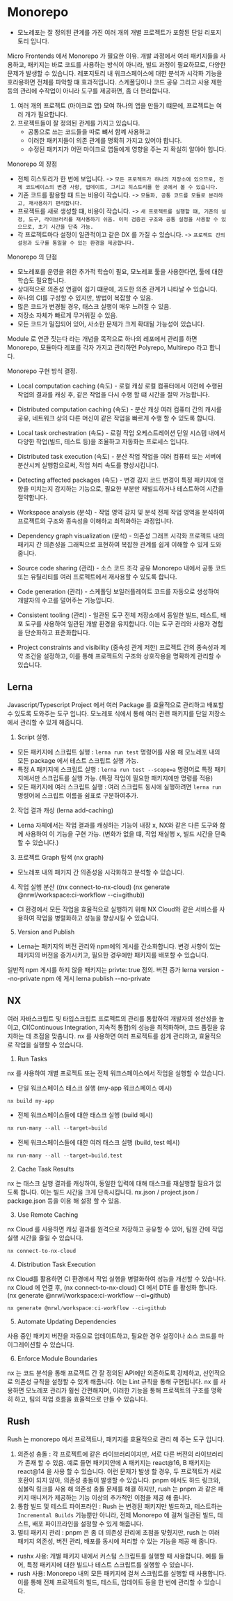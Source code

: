  # Monorepo
 
- 모노레포는 잘 정의된 관계를 가진 여러 개의 개별 프로젝트가 포함된 단일 리포지토리 입니다. 

Micro Frontends 에서 Monorepo 가 필요한 이유.
개발 과정에서 여러 패키지들을 사용하고, 패키지는 바로 코드를 사용하는 방식이 아니라, 빌드 과정이 필요하므로, 다양한 문제가 발생할 수 있습니다.
레포지토리 내 워크스페이스에 대한 분석과 시각화 기능을 호라용하면 전체를 파악할 떄 효과적입니다.
스케폴딩이나 코드 공유 그리고 사용 제한 등의 관리에 수작업이 아니라 도구를 제공하면, 좀 더 편리합니다. 

1. 여러 개의 프로젝트 (마이크로 앱) 모여 하나의 앱을 만들기 떄문에, 프로젝트는 여러 개가 필요합니다.
2. 프로젝트들이 잘 정의된 관계를 가지고 있습니다.
    - 공통으로 쓰는 코드들을 따로 뺴서 함꼐 사용하고
    - 이러한 패키지들이 의존 관계를 명확히 가지고 있어야 합니다.
    - 수정된 패키지가 어떤 마이크로 앱들에게 영향을 주는 지 확실히 알야아 힙니다.

Monorepo 의 장점

- 전체 히스토리가 한 번에 보입니다. -> `모든 프로젝트가 하나의 저장소에 있으므로, 전체 코드베이스의 변경 사항, 업데이트, 그리고 히스토리를 한 곳에서 볼 수 있습니다.`
- 기존 코드를 활용할 떄 드는 비용이 작습니다. -> `모듈화, 공통 코드를 모듈로 분리하고, 재사용하기 편리합니다.`
- 프로젝트를 새로 생성할 떄, 비용이 작습니다. -> `새 프로젝트를 실행할 떄, 기존의 설정, 도구, 라이브러리를 재사용하기 쉬움. 이미 검증괸 구조와 공통 설정을 사용할 수 있으므로, 초기 시간을 단축 가능.`
- 각 프로젝트마다 설정이 일관적이고 같은 DX 를 가질 수 있습니다. -> `프로젝트 간의 설정과 도구를 통일할 수 있는 환경을 제공합니다.`

Monorepo 의 단점

- 모노레포를 운영을 위한 추가적 학습이 필요, 모노레포 툴을 사용한다면, 툴에 대한 학습도 필요합니다.
- 상대적으로 의존성 연결이 쉽기 떄문에, 과도한 의존 관계가 나타날 수 있습니다.
- 하나의 CI를 구성할 수 있지만, 방법이 복잡할 수 있음.
- 많은 코드가 변경될 경우, 태스크 실행이 매우 느려질 수 있음.
- 저장소 자체가 빠르게 무거워질 수 있음.
- 모든 코드가 밀집되어 있어, 사소한 문제가 크게 확대될 가능성이 있습니다. 


Module 로 연관 짓는다 라는 개념을 목적으로 하나의 레포에서 관리를 하면 Monorepo, 모듈마다 레포를 각자 가지고 관리하면 Polyrepo, Multirepo 라고 합니다. 

Monorepo 구현 방식 결정.

- Local computation caching (속도) - 로컬 캐싱
   로컬 컴퓨터에서 이전에 수행된 작업의 결과를 캐싱 후, 같은 작업을 다시 수행 할 떄 시간을 절약 가능합니다.    

- Distributed computation caching (속도) - 분산 캐싱
   여러 컴퓨터 간의 캐시를 공유, 네트워크 상의 다른 머신이 같은 작업을 빠르게 수행 할 수 있도록 합니다. 

- Local task orchestration (속도) - 로컬 작업 오케스트레이션 
   단일 시스템 내에서 다양한 작업(빌드, 테스트 등)을 조율하고 자동화는 프로세스 입니다. 

- Distributed task execution (속도) - 분산 작업
   작업을 여러 컴퓨터 또는 서버에 분산시켜 실행함으로써, 작업 처리 속도를 향상시킵니다. 

- Detecting affected packages (속도) - 변경 감지
  코드 변경이 특정 패키지에 영향을 미치는지 감지하는 기능으로, 필요한 부분만 재빌드하거나 테스트하여 시간을 절약합니다.

- Workspace analysis (분석) - 작업 영역 감지 및 분석
  전체 작업 영역을 분석하여 프로젝트의 구조와 종속성을 이해하고 최적화하는 과정입니다.

- Dependency graph visualization (분석) - 의존성 그래프 시각화
  프로젝트 내의 패키지 간 의존성을 그래픽으로 표현하여 복잡한 관계를 쉽게 이해할 수 있게 도와줍니다.

- Source code sharing (관리) - 소스 코드 조각 공유
  Monorepo 내에서 공통 코드 또는 유틸리티를 여러 프로젝트에서 재사용할 수 있도록 합니다.

- Code generation (관리) - 스케폴딩
  보일러플레이트 코드를 자동으로 생성하여 개발자의 수고를 덜어주는 기능입니다.

- Consistent tooling (관리) - 일관된 도구
  전체 저장소에서 동일한 빌드, 테스트, 배포 도구를 사용하여 일관된 개발 환경을 유지합니다. 이는 도구 관리와 사용자 경험을 단순화하고 표준화합니다.

- Project constraints and visibility (중속성 관계 저한)
  프로젝트 간의 종속성과 제약 조건을 설정하고, 이를 통해 프로젝트의 구조와 상호작용을 명확하게 관리할 수 있습니다.



## Lerna 

Javascript/Typescript Project 에서 여러 Package 를 효율적으로 관리하고 배포할 수 있도록 도와주는 도구 입니다. 
모노레포 식에서 통해 여러 관련 패키지를 단일 저장소에서 관리할 수 있게 해줍니다. 


1. Script 실행. 

- 모든 패키지에 스크립트 실행 : `lerna run test` 명령어를 사용 해 모노레포 내의 모든 package 에서 테스트 스크립트 실행 가능.
- 특정 A 패키지에 스크립트 실행 : `lerna run test --scope=a` 명령어로 특정 패키지에서만 스크립트를 실행 가능. (특정 작업이 필요한 패키지에만 명령를 적용)
- 모든 패키지에 여러 스크립트 실행 : 여러 스크립트 동시에 실행하려면 `lerna run` 명령어에 스크립트 이름을 쉼표로 구분하여추가. 

2. 작업 결과 캐싱 (lerna add-caching)

- Lerna 자체에서는 작업 결과를 캐싱하는 기능이 내장 x, NX와 같은 다른 도구와 함께 사용하여 이 기능을 구현 가능. (변화가 없을 떄, 작업 재실행 x, 빌드 시간을 단축 할 수 있습니다.)

3. 프로젝트 Graph 탐색 (nx graph)

- 모노레포 내의 패키지 간 의존성을 시각화하고 분석할 수 있습니다. 

4. 작업 실행 분산 ((nx connect-to-nx-cloud) (nx generate @nrwl/workspace:ci-workflow --ci=github))

- CI 환경에서 모든 작업을 효율적으로 실행하기 위해 NX Cloud와 같은 서비스를 사용하여 작업을 병렬화하고 성능을 향상시킬 수 있습니다.

5. Version and Publish 

- Lerna는 패키지의 버전 관리와 npm에의 게시를 간소화합니다. 변경 사항이 있는 패키지의 버전을 증가시키고, 필요한 경우에만 패키지를 배포할 수 있습니다.

일반적 npm 게시를 하지 않을 패키지는 privte: true 정의. 
버전 증가 lerna version --no-private 
npm 에 게시 lerna publish --no-private 



## NX 

여러 자바스크립트 및 타입스크립트 프로젝트의 관리를 통합하여 개발자의 생산성을 높이고, 
CI(Continuous Integration, 지속적 통합)의 성능을 최적화하며, 
코드 품질을 유지하는 데 초점을 맞춥니다. 
nx 를 사용하면 여러 프로젝트를 쉽게 관리하고, 효율적으로 작업을 실행할 수 있습니다.

1. Run Tasks

nx 를 사용하여 개별 프로젝트 또는 전체 워크스페이스에서 작업을 실행할 수 있습니다.

- 단일 워크스페이스 태스크 실행 (my-app 워크스페이스 예시)

``` javascript 
nx build my-app
```

- 전체 워크스페이스들에 대한 태스크 실행 (build 예시)

``` javascript
nx run-many --all --target=build
```

- 전체 워크스페이스들에 대한 여러 태스크 실행 (build, test 예시)

``` javascript
nx run-many --all --target=build,test
```

2. Cache Task Results 

nx 는 태스크 실행 결과를 캐싱하여, 동일한 입력에 대해 태스크를 재실행할 필요가 없도록 합니다. 이는 빌드 시간을 크게 단축시킵니다.
nx.json / project.json / package.json 등을 이용 해 설정 할 수 있음. 

3. Use Remote Caching 

nx Cloud 를 사용하면 캐싱 결과를 원격으로 저장하고 공유할 수 있어, 팀원 간에 작업 실행 시간을 줄일 수 있습니다. 

``` javascript
nx connect-to-nx-cloud 
``` 

4. Distribution Task Execution 

nx Cloud를 활용하면 CI 환경에서 작업 실행을 병렬화하여 성능을 개선할 수 있습니다.
nx Cloud 에 연결 후, (nx connect-to-nx-cloud) 
CI 에서 DTE 를 활성화 합니다. (nx generate @nrwl/workspace:ci-workflow --ci=github)

``` javascript
nx generate @nrwl/workspace:ci-workflow --ci=github
```

5. Automate Updating Dependencies 

사용 중인 패키지 버전을 자동으로 업데이트하고, 필요한 경우 설정이나 소스 코드를 마이그레이션할 수 있습니다.

6. Enforce Module Boundaries 

nx 는 코드 분석을 통해 프로젝트 간 잘 정의된 API에만 의존하도록 강제하고, 선언적으로 의존성 규칙을 설정할 수 있게 해줍니다. 이는 Lint 규칙을 통해 구현됩니다.
nx 를 사용하면 모노레포 관리가 훨씬 간편해지며, 이러한 기능을 통해 프로젝트의 구조를 명확히 하고, 팀의 작업 흐름을 효율적으로 만들 수 있습니다.


## Rush 

Rush 는 monorepo 에서 프로젝트나, 패키지를 효율적으로 관리 해 주는 도구 입니다. 

1. 의존성 충돌 : 각 프로젝트에 같은 라이브러리이지만, 서로 다른 버전의 라이브러리가 존재 할 수 있음. 예로 들면 패키지안에 A 패키지는 react@16, B 패키지는 react@14 을 사용 할 수 있습니다. 
이런 문제가 발생 할 경우, 두 프로젝트가 서로 호환이 되지 않아, 의존성 충돌이 발생할 수 있습니다. 
pnpm 에서도 하드 링크와, 심볼릭 링크를 사용 해 의존성 충돌 문제를 해결 하지만, rush 는 pnpm 과 같은 패키지 매니저가 제공하는 기능 이상의 추가적인 이점을 제공 해 줍니다.
2. 통합 빌드 및 테스트 파이프라인 : Rush 는 변경된 패키지만 빌드하고, 테스트하는 `Incremental Builds` 기능뿐만 아니라, 전체 Monorepo 에 걸쳐 일관된 빌드, 테스트, 배포 파이프라인을 설정할 수 있게 해줍니다.
3. 멀티 패키지 관리 : pnpm 은 좀 더 의존성 관리에 초점을 맞췄지만, rush 는 여러 패키지 의존성, 버전 관리, 배포를 동시에 처리할 수 있는 기능을 제공 해 줍니다. 

- rushx 사용: 개별 패키지 내에서 커스텀 스크립트를 실행할 때 사용합니다. 예를 들어, 특정 패키지에 대한 빌드나 테스트 스크립트를 실행할 수 있습니다.
- rush 사용: Monorepo 내의 모든 패키지에 걸쳐 스크립트를 실행할 때 사용합니다. 이를 통해 전체 프로젝트의 빌드, 테스트, 업데이트 등을 한 번에 관리할 수 있습니다.


